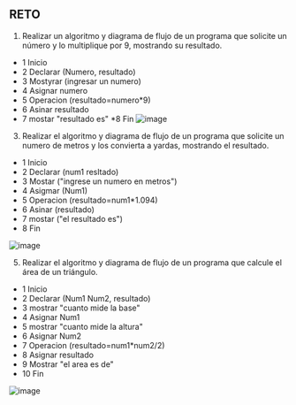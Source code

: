 ## RETO
1. Realizar un algoritmo y diagrama de flujo de un programa que solicite un número y lo multiplique por 9, mostrando su resultado.

* 1 Inicio
* 2 Declarar (Numero, resultado) 
* 3 Mostyrar (ingresar un numero) 
* 4 Asignar numero 
* 5 Operacion (resultado=numero*9)
* 6  Asinar resultado
* 7 mostar "resultado es"
*8 Fin 
![image](https://user-images.githubusercontent.com/103463256/163031017-fe8cd3a3-035f-4093-837a-678e2e4bb7dc.png)

3. Realizar el algoritmo y diagrama de flujo de un programa que solicite un numero de metros y los convierta a yardas, mostrando el resultado.

* 1 Inicio 
* 2 Declarar (num1 resltado)
* 3 Mostar ("ingrese un numero en metros") 
* 4 Asigmar (Num1)
* 5 Operacion (resultado=num1*1.094)  
* 6 Asinar (resultado)
* 7 mostar ("el resultado es")
* 8 Fin 

![image](https://user-images.githubusercontent.com/103463256/163034586-e5a594a1-86f8-45e6-a815-ba5db020cc17.png)




5. Realizar el algoritmo y diagrama de flujo de un programa que calcule el área de un triángulo.

* 1 Inicio 
* 2 Declarar (Num1 Num2, resultado)
* 3 mostrar "cuanto mide la base"
* 4 Asignar Num1
* 5 mostrar "cuanto mide la altura"
* 6 Asignar Num2
* 7 Operacion (resultado=num1*num2/2)
* 8 Asignar resultado
* 9 Mostrar "el area es de"
* 10 Fin  

![image](https://user-images.githubusercontent.com/103463256/163036000-04550770-8755-4276-aaad-4d2dd2aa5f1b.png)
